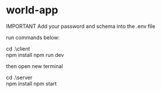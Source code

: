 # world-app

IMPORTANT Add your password and schema into the .env file

run commands below:

cd .\client\
npm install
npm run dev

then open new terminal

cd .\server\
npm install
npm start
